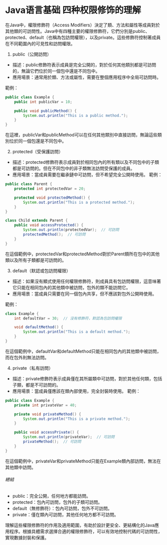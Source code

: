 # Java语言基础 四种权限修饰的理解

在Java中，權限修飾符（Access Modifiers）決定了類、方法和屬性等成員對於其他類的可訪問性。Java中有四種主要的權限修飾符，它們分別是public、protected、default（也稱為包訪問權限），以及private。這些修飾符控制著成員在不同範圍內的可見性和訪問權限。

1. public（公開訪問）

- 描述：public修飾符表示成員是完全公開的，對於任何其他類別都是可訪問的，無論它們位於同一個包中還是不同包中。
- 應用場景：通常用於類、方法或屬性，需要在整個應用程序中全局可訪問時。

範例：
```java
public class Example {
    public int publicVar = 10;

    public void publicMethod() {
        System.out.println("This is a public method.");
    }
}
```
在這裡，publicVar和publicMethod可以在任何其他類別中直接訪問，無論這些類別位於同一個包還是不同包中。

2. protected（受保護訪問）

- 描述：protected修飾符表示成員對於相同包內的所有類以及不同包中的子類都是可訪問的。但在不同包中的非子類無法訪問受保護的成員。
- 應用場景：當成員需要在繼承鏈中可訪問，但不希望完全公開時使用。
範例：
```java
public class Parent {
    protected int protectedVar = 20;

    protected void protectedMethod() {
        System.out.println("This is a protected method.");
    }
}

class Child extends Parent {
    public void accessProtected() {
        System.out.println(protectedVar);  // 可訪問
        protectedMethod();  // 可訪問
    }
}
```
在這個範例中，protectedVar和protectedMethod對於Parent類所在包中的其他類以及所有子類都是可訪問的。

3. default（默認或包訪問權限）

- 描述：如果沒有顯式使用任何權限修飾符，則成員具有包訪問權限，這意味著它只能在相同包內的其他類中被訪問，包外的類不能訪問它。
- 應用場景：當成員只需要在同一個包內共享，但不應該對包外公開時使用。

範例：
```java
class Example {
    int defaultVar = 30;  // 沒有修飾符，默認為包訪問權限

    void defaultMethod() {
        System.out.println("This is a default method.");
    }
}
```
在這個範例中，defaultVar和defaultMethod只能在相同包內的其他類中被訪問，而在包外則無法訪問。

4. private（私有訪問）

- 描述：private修飾符表示成員僅在其所屬類中可訪問，對於其他任何類，包括子類，都是不可訪問的。
- 應用場景：當成員僅應該在類內部使用，完全封裝時使用。
範例：
```java
public class Example {
    private int privateVar = 40;

    private void privateMethod() {
        System.out.println("This is a private method.");
    }

    public void accessPrivate() {
        System.out.println(privateVar);  // 可訪問
        privateMethod();  // 可訪問
    }
}
```
在這個範例中，privateVar和privateMethod只能在Example類內部訪問，無法在其他類中訪問。

###### 總結
- public：完全公開，任何地方都能訪問。
- protected：包內可訪問，包外的子類可訪問。
- default（無修飾符）：包內可訪問，包外不可訪問。
- private：僅在類內可訪問，其他任何地方都不可訪問。

理解這些權限修飾符的作用及適用範圍，有助於設計更安全、更結構化的Java應用程序。根據具體需求選擇合適的權限修飾符，可以有效地控制代碼的可訪問性，實現數據封裝和保護。